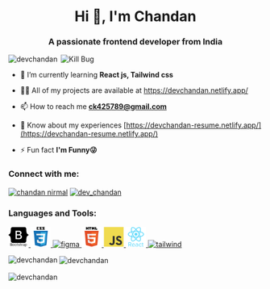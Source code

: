 <h1 align="center">Hi 👋, I'm  Chandan</h1>
<h3 align="center">A passionate frontend developer from India</h3>
<img src="https://media.giphy.com/media/K7StRcr7hagJpXROmb/giphy.gif" alt="Kill Bug" align="right" width="400px">
<p align="left"> <img src="https://komarev.com/ghpvc/?username=devchandan&label=Profile%20views&color=0e75b6&style=flat" alt="devchandan" /> </p>

- 🌱 I’m currently learning **React js, Tailwind css**

- 👨‍💻 All of my projects are available at https://devchandan.netlify.app/

- 📫 How to reach me **ck425789@gmail.com**

- 📄 Know about my experiences [https://devchandan-resume.netlify.app/](https://devchandan-resume.netlify.app/)

- ⚡ Fun fact **I'm Funny😜**

<h3 align="left">Connect with me:</h3>
<p align="left">
<a href="https://www.linkedin.com/in/chandan-4b0236193/" target="blank"><img align="center" src="https://raw.githubusercontent.com/rahuldkjain/github-profile-readme-generator/master/src/images/icons/Social/linked-in-alt.svg" alt="chandan nirmal" height="30" width="40" /></a>
<a href="https://www.instagram.com/official_diljaan_321?igsh=djMxeXg3cnhyZXVi" target="blank"><img align="center" src="https://raw.githubusercontent.com/rahuldkjain/github-profile-readme-generator/master/src/images/icons/Social/instagram.svg" alt="dev_chandan" height="30" width="40" /></a>
</p>

<h3 align="left">Languages and Tools:</h3>
<p align="left"> <a href="https://getbootstrap.com" target="_blank" rel="noreferrer"> <img src="https://raw.githubusercontent.com/devicons/devicon/master/icons/bootstrap/bootstrap-plain-wordmark.svg" alt="bootstrap" width="40" height="40"/> </a> <a href="https://www.w3schools.com/css/" target="_blank" rel="noreferrer"> <img src="https://raw.githubusercontent.com/devicons/devicon/master/icons/css3/css3-original-wordmark.svg" alt="css3" width="40" height="40"/> </a> <a href="https://www.figma.com/" target="_blank" rel="noreferrer"> <img src="https://www.vectorlogo.zone/logos/figma/figma-icon.svg" alt="figma" width="40" height="40"/> </a> <a href="https://www.w3.org/html/" target="_blank" rel="noreferrer"> <img src="https://raw.githubusercontent.com/devicons/devicon/master/icons/html5/html5-original-wordmark.svg" alt="html5" width="40" height="40"/> </a> <a href="https://developer.mozilla.org/en-US/docs/Web/JavaScript" target="_blank" rel="noreferrer"> <img src="https://raw.githubusercontent.com/devicons/devicon/master/icons/javascript/javascript-original.svg" alt="javascript" width="40" height="40"/> </a> <a href="https://reactjs.org/" target="_blank" rel="noreferrer"> <img src="https://raw.githubusercontent.com/devicons/devicon/master/icons/react/react-original-wordmark.svg" alt="react" width="40" height="40"/> </a> <a href="https://tailwindcss.com/" target="_blank" rel="noreferrer"> <img src="https://www.vectorlogo.zone/logos/tailwindcss/tailwindcss-icon.svg" alt="tailwind" width="40" height="40"/> </a> </p>

<p><img align="left" src="https://github-readme-stats.vercel.app/api/top-langs?username=devchandan&show_icons=true&locale=en&layout=compact" alt="devchandan" /></p>
<p>&nbsp;<img align="center" src="https://github-readme-stats.vercel.app/api?username=devchandan&show_icons=true&locale=en" alt="devchandan" /></p>

<p><img align="center" src="https://github-readme-streak-stats.herokuapp.com/?user=devchandan&" alt="devchandan" /></p>
